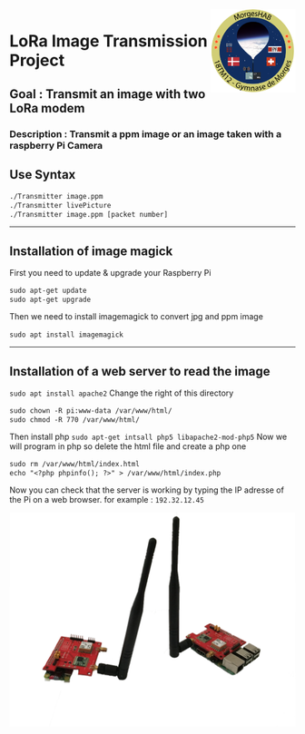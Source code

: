 <img src="/Img/LogoMHAB.png" width=150 align="right" >

# LoRa Image Transmission Project

## Goal : Transmit an image with two LoRa modem 

### Description : Transmit a ppm image or an image taken with a raspberry Pi Camera

## Use Syntax
```
./Transmitter image.ppm
./Transmitter livePicture
./Transmitter image.ppm [packet number]

```

-----------------------------------------------------------------
## Installation of image magick
First you need to update & upgrade your Raspberry Pi
```
sudo apt-get update
sudo apt-get upgrade
```
Then we need to install imagemagick to convert jpg and ppm image

`sudo apt install imagemagick`

-----------------------------------------------------------------
## Installation of a web server to read the image
`sudo apt install apache2`
Change the right of this directory
```
sudo chown -R pi:www-data /var/www/html/
sudo chmod -R 770 /var/www/html/
```
Then install php
`sudo apt-get intsall php5 libapache2-mod-php5`
Now we will program in php so delete the html file and create a php one
```
sudo rm /var/www/html/index.html
echo "<?php phpinfo(); ?>" > /var/www/html/index.php
```
Now you can check that the server is working by typing the IP adresse of the Pi on a web browser.
for example :  `192.32.12.45`


<img src="/Img/LoRa.png" width=800>

